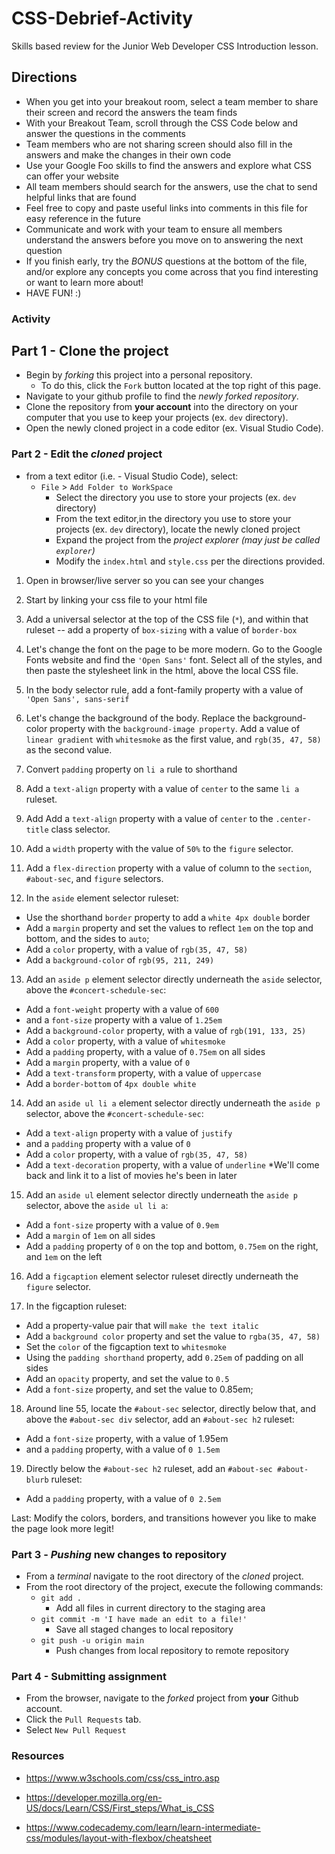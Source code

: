 # CSS-Debrief-Activity

Skills based review for the Junior Web Developer CSS Introduction lesson.

## Directions

- When you get into your breakout room, select a team member to share their screen and record the answers the team finds
- With your Breakout Team, scroll through the CSS Code below and answer the questions in the comments
- Team members who are not sharing screen should also fill in the answers and make the changes in their own code
- Use your Google Foo skills to find the answers and explore what CSS can offer your website
- All team members should search for the answers, use the chat to send helpful links that are found
- Feel free to copy and paste useful links into comments in this file for easy reference in the future
- Communicate and work with your team to ensure all members understand the answers before you move on to answering the next question
- If you finish early, try the *BONUS* questions at the bottom of the file, and/or explore any concepts you come across that you find interesting or want to learn more about!
- HAVE FUN! :)

### Activity

## Part 1 - Clone the project

* Begin by _forking_ this project into a personal repository.
  * To do this, click the `Fork` button located at the top right of this page.
* Navigate to your github profile to find the _newly forked repository_.
* Clone the repository from **your account** into the directory on your computer that you use to keep your projects (ex. `dev` directory).
* Open the newly cloned project in a code editor (ex. Visual Studio Code).

### Part 2 - Edit the _cloned_ project

* from a text editor (i.e. - Visual Studio Code), select:
  * `File` > `Add Folder to WorkSpace`
    * Select the directory you use to store your projects (ex. `dev` directory)
    * From the text editor,in the directory you use to store your projects (ex. `dev` directory), locate the newly cloned project
    * Expand the project from the _project explorer (may just be called `explorer`)_
    * Modify the `index.html` and `style.css` per the directions provided.

1. Open in browser/live server so you can see your changes

2. Start by linking your css file to your html file

3. Add a universal selector at the top of the CSS file (`*`), and within that ruleset -- add a property of `box-sizing` with a value of `border-box`

4. Let's change the font on the page to be more modern. Go to the Google Fonts website and find the `'Open Sans'` font. Select all of the styles, and then paste the stylesheet link in the html, above the local CSS file.

5. In the body selector rule, add a font-family property with a value of `'Open Sans', sans-serif`

6. Let's change the background of the body. Replace the background-color property with the `background-image property`. Add a value of `linear gradient` with `whitesmoke` as the first value, and `rgb(35, 47, 58)` as the second value.

7. Convert `padding` property on `li a` rule to shorthand

8. Add a `text-align` property with a value of `center` to the same `li a` ruleset.

9. Add Add a `text-align` property with a value of `center` to the `.center-title` class selector.

10. Add a `width` property with the value of `50%` to the `figure` selector.

11. Add a `flex-direction` property with a value of column to the `section`, `#about-sec`, and `figure` selectors.

12. In the `aside` element selector ruleset:

  - Use the shorthand `border` property to add a `white 4px double` border
  - Add a `margin` property and set the values to reflect `1em` on the top and bottom, and the sides to `auto`;
  - Add a `color` property, with a value of `rgb(35, 47, 58)`
  - Add a `background-color` of `rgb(95, 211, 249)`

13. Add an `aside p` element selector directly underneath the `aside` selector, above the `#concert-schedule-sec`:

  - Add a `font-weight` property with a value of `600`
  - and a `font-size` property with a value of `1.25em`
  - Add a `background-color` property, with a value of `rgb(191, 133, 25)`
  - Add a `color` property, with a value of `whitesmoke`
  - Add a `padding` property, with a value of `0.75em` on all sides
  - Add a `margin` property, with a value of `0`
  - Add a `text-transform` property, with a value of `uppercase`
  - Add a `border-bottom` of `4px double white`

14. Add an `aside ul li a` element selector directly underneath the `aside p` selector, above the `#concert-schedule-sec`:

  - Add a `text-align` property with a value of `justify`
  - and a `padding` property with a value of `0`
  - Add a `color` property, with a value of `rgb(35, 47, 58)`
  - Add a `text-decoration` property, with a value of `underline`
  *We'll come back and link it to a list of movies he's been in later

15. Add an `aside ul` element selector directly underneath the `aside p` selector, above the `aside ul li a`:

  - Add a `font-size` property with a value of `0.9em`
  - Add a `margin` of `1em` on all sides
  - Add a `padding` property of `0` on the top and bottom, `0.75em` on the right, and `1em` on the left

16. Add a `figcaption` element selector ruleset directly underneath the `figure` selector.

17. In the figcaption ruleset:

  - Add a property-value pair that will `make the text italic`
  - Add a `background color` property and set the value to `rgba(35, 47, 58)`
  - Set the `color` of the figcaption text to `whitesmoke`
  - Using the `padding shorthand` property, add `0.25em` of padding on all sides
  - Add an `opacity` property, and set the value to `0.5`
  - Add a `font-size` property, and set the value to 0.85em;

18. Around line 55, locate the `#about-sec` selector, directly below that, and above the `#about-sec div` selector, add an `#about-sec h2` ruleset:

  - Add a `font-size` property, with a value of 1.95em
  - and a `padding` property, with a value of `0 1.5em`

19. Directly below the `#about-sec h2` ruleset, add an `#about-sec #about-blurb` ruleset:

  - Add a `padding` property, with a value of `0 2.5em`

Last: Modify the colors, borders, and transitions however you like to make the page look more legit!



### Part 3 - _Pushing_ new changes to repository

* From a _terminal_ navigate to the root directory of the _cloned_ project.
* From the root directory of the project, execute the following commands:
  * `git add .`
    * Add all files in current directory to the staging area
  * `git commit -m 'I have made an edit to a file!'`
    * Save all staged changes to local repository
  * `git push -u origin main`
    * Push changes from local repository to remote repository

### Part 4 - Submitting assignment

* From the browser, navigate to the _forked_ project from **your** Github account.
* Click the `Pull Requests` tab.
* Select `New Pull Request`

### Resources

- <https://www.w3schools.com/css/css_intro.asp>
- <https://developer.mozilla.org/en-US/docs/Learn/CSS/First_steps/What_is_CSS>

- <https://www.codecademy.com/learn/learn-intermediate-css/modules/layout-with-flexbox/cheatsheet>
